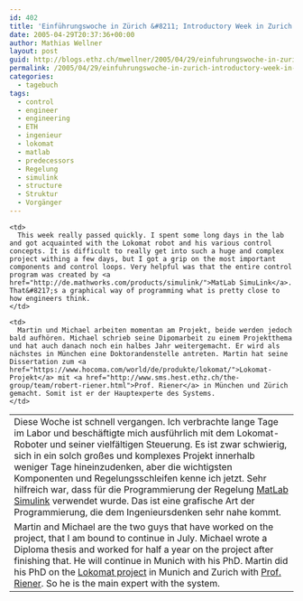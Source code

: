```yaml
---
id: 402
title: 'Einführungswoche in Zürich &#8211; Introductory Week in Zurich'
date: 2005-04-29T20:37:36+00:00
author: Mathias Wellner
layout: post
guid: http://blogs.ethz.ch/mwellner/2005/04/29/einfuhrungswoche-in-zurich-introductory-week-in-zurich/
permalink: /2005/04/29/einfuhrungswoche-in-zurich-introductory-week-in-zurich/
categories:
  - tagebuch
tags:
  - control
  - engineer
  - engineering
  - ETH
  - ingenieur
  - lokomat
  - matlab
  - predecessors
  - Regelung
  - simulink
  - structure
  - Struktur
  - Vorgänger
---
```

<table>
  <tr>
    <td>
      Diese Woche ist schnell vergangen. Ich verbrachte lange Tage im Labor und beschäftigte mich ausführlich mit dem Lokomat-Roboter und seiner vielfältigen Steuerung. Es ist zwar schwierig, sich in ein solch großes und komplexes Projekt innerhalb weniger Tage hineinzudenken, aber die wichtigsten Komponenten und Regelungsschleifen kenne ich jetzt. Sehr hilfreich war, dass für die Programmierung der Regelung <a href="http://de.mathworks.com/products/simulink/">MatLab Simulink</a> verwendet wurde. Das ist eine grafische Art der Programmierung, die dem Ingenieursdenken sehr nahe kommt.
    </td>
    
    <td>
      This week really passed quickly. I spent some long days in the lab and got acquainted with the Lokomat robot and his various control concepts. It is difficult to really get into such a huge and complex project withing a few days, but I got a grip on the most important components and control loops. Very helpful was that the entire control program was created by <a href="http://de.mathworks.com/products/simulink/">MatLab SimuLink</a>. That&#8217;s a graphical way of programming what is pretty close to how engineers think.
    </td>
  </tr>
  
  <tr>
    <td>
      Martin and Michael are the two guys that have worked on the project, that I am bound to continue in July. Michael wrote a Diploma thesis and worked for half a year on the project after finishing that. He will continue in Munich with his PhD. Martin did his PhD on the <a href="https://www.hocoma.com/world/de/produkte/lokomat/">Lokomat project</a> in Munich and Zurich with <a href="http://www.sms.hest.ethz.ch/the-group/team/robert-riener.html">Prof. Riener</a>. So he is the main expert with the system.
    </td>
    
    <td>
      Martin und Michael arbeiten momentan am Projekt, beide werden jedoch bald aufhören. Michael schrieb seine Dipomarbeit zu einem Projektthema und hat auch danach noch ein halbes Jahr weitergemacht. Er wird als nächstes in München eine Doktorandenstelle antreten. Martin hat seine Dissertation zum <a href="https://www.hocoma.com/world/de/produkte/lokomat/">Lokomat-Projekt</a> mit <a href="http://www.sms.hest.ethz.ch/the-group/team/robert-riener.html">Prof. Riener</a> in München und Zürich gemacht. Somit ist er der Hauptexperte des Systems.
    </td>
  </tr>
</table>